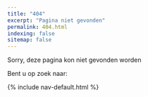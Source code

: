 ```yaml
---
title: "404"
excerpt: "Pagina niet gevonden"
permalink: 404.html
indexing: false
sitemap: false
---
```


Sorry, deze pagina kon niet gevonden worden

Bent u op zoek naar:

{% include nav-default.html %}
